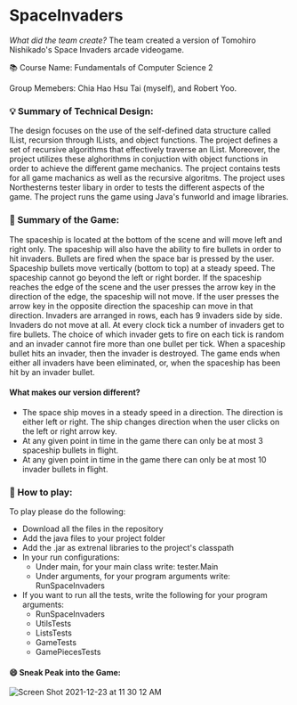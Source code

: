 # SpaceInvaders

*What did the team create?* The team created a version of Tomohiro Nishikado's Space Invaders arcade videogame. 

:books: Course Name: Fundamentals of Computer Science 2

Group Memebers: Chia Hao Hsu Tai (myself), and Robert Yoo.
 
### :bulb: Summary of Technical Design:

The design focuses on the use of the self-defined data structure called IList, recursion through ILists, and object functions. The project defines a set of recursive algorithms that effectively traverse an IList. Moreover, the project utilizes these alghorithms in conjuction with object functions in order to achieve the different game mechanics. The project contains tests for all game machanics as well as the recursive algoritms. The project uses Northesterns tester libary in order to tests the different aspects of the game. The project runs the game using Java's funworld and image libraries. 

### :facepunch: Summary of the Game:

The spaceship is located at the bottom of the scene and will move left and right only. The spaceship will also have the ability to fire bullets in order to hit invaders. Bullets are fired when the space bar is pressed by the user. Spaceship bullets move vertically (bottom to top) at a steady speed. The spaceship cannot go beyond the left or right border. If the spaceship reaches the edge of the scene and the user presses the arrow key in the direction of the edge, the spaceship will not move. If the user presses the arrow key in the opposite direction the spaceship can move in that direction. Invaders are arranged in rows, each has 9 invaders side by side. Invaders do not move at all. At every clock tick a number of invaders get to fire bullets. The choice of which invader gets to fire on each tick is random and an invader cannot fire more than one bullet per tick. When a spaceship bullet hits an invader, then the invader is destroyed. The game ends when either all invaders have been eliminated, or, when the spaceship has been hit by an invader bullet.

#### What makes our version different?

- The space ship moves in a steady speed in a direction. The direction is either left or right. The ship changes direction when the user clicks on the left or right arrow key.
- At any given point in time in the game there can only be at most 3 spaceship bullets in flight.
- At any given point in time in the game there can only be at most 10 invader bullets in flight.

### :space_invader: How to play: 

To play please do the following:
- Download all the files in the repository
- Add the java files to your project folder
- Add the .jar as extrenal libraries to the project's classpath
- In your run configurations:
  - Under main, for your main class write: tester.Main
  - Under arguments, for your program arguments write: RunSpaceInvaders
- If you want to run all the tests, write the following for your program arguments:
  - RunSpaceInvaders
  - UtilsTests
  - ListsTests
  - GameTests
  - GamePiecesTests

#### :smile: Sneak Peak into the Game:
![Screen Shot 2021-12-23 at 11 30 12 AM](https://user-images.githubusercontent.com/89400862/147268138-93e19aa2-3a0f-4af1-a0ef-995124be1a2a.png)
